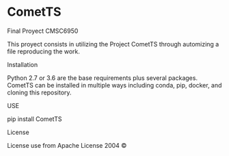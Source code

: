 # CometTS
Final Proyect CMSC6950

This proyect consists in utilizing the Project CometTS through automizing a file reproducing the work.
 
Installation

Python 2.7 or 3.6 are the base requirements plus several packages. 
CometTS can be installed in multiple ways including conda, pip, docker, and cloning this repository.

USE

pip install CometTS

License

License use from Apache License 2004 ©
